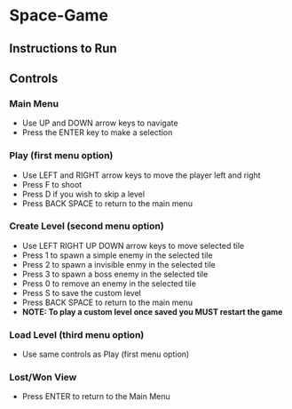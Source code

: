 # Space-Game
## Instructions to Run
## Controls
### Main Menu
* Use UP and DOWN arrow keys to navigate
* Press the ENTER key to make a selection
### Play (first menu option)
* Use LEFT and RIGHT arrow keys to move the player left and right
* Press F to shoot
* Press D if you wish to skip a level
* Press BACK SPACE to return to the main menu
### Create Level (second menu option)
* Use LEFT RIGHT UP DOWN arrow keys to move selected tile
* Press 1 to spawn a simple enemy in the selected tile
* Press 2 to spawn a invisible enmy in the selected tile
* Press 3 to spawn a boss enemy in the selected tile
* Press 0 to remove an enemy in the selected tile
* Press S to save the custom level
* Press BACK SPACE to return to the main menu
* <b> NOTE: To play a custom level once saved you MUST restart the game </b>
### Load Level (third menu option)
* Use same controls as Play (first menu option) 
### Lost/Won View
* Press ENTER to return to the Main Menu
